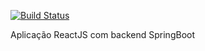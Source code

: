 [![Build Status](https://travis-ci.org/dougllasfps/mymoneyapp.svg?branch=master)](https://travis-ci.org/dougllasfps/mymoneyapp)


Aplicação ReactJS com backend SpringBoot

